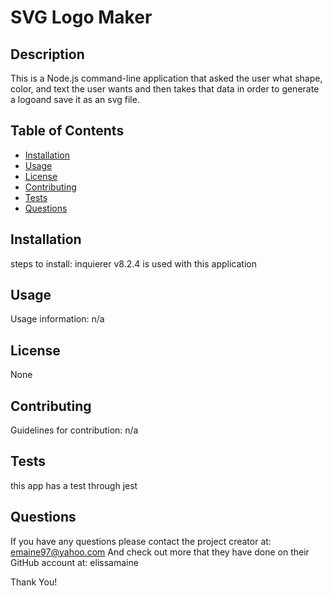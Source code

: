 # SVG Logo Maker
  

  ## Description

  This is a Node.js command-line application that asked the user what shape, color, and text the user wants and then takes that data in order to generate a logoand save it as an svg file.

  ## Table of Contents

  - [Installation](#installation)
  - [Usage](#usage)
  - [License](#license)
  - [Contributing](#contributing)
  - [Tests](#tests)
  - [Questions](#questions)

  ## Installation

  steps to install:
  inquierer v8.2.4 is used with this application

  ## Usage 

  Usage information:
  n/a

  ## License

  None

  ## Contributing 

  Guidelines for contribution:
  n/a

  ## Tests 

  this app  has a test through jest

  ## Questions

  If you have any questions please contact the project creator at: emaine97@yahoo.com
  And check out more that they have done on their GitHub account at: elissamaine

  Thank You!